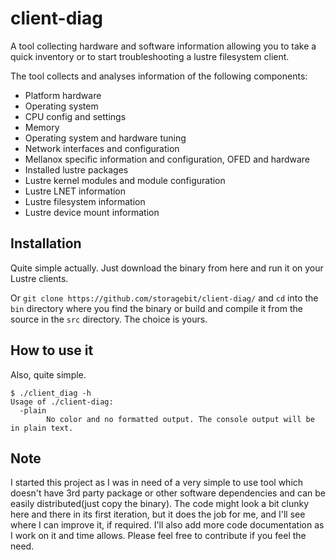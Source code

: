 # client-diag
A tool collecting hardware and software information allowing you to take a quick inventory or
to start troubleshooting a lustre filesystem client.

The tool collects and analyses information of the following components:
* Platform hardware
* Operating system
* CPU config and settings
* Memory
* Operating system and hardware tuning
* Network interfaces and configuration
* Mellanox specific information and configuration, OFED and hardware 
* Installed lustre packages
* Lustre kernel modules and module configuration
* Lustre LNET information
* Lustre filesystem information
* Lustre device mount information

## Installation
Quite simple actually. 
Just download the binary from here and run it on your Lustre clients.

Or `git clone https://github.com/storagebit/client-diag/` and `cd` into the `bin` directory where you find the binary or build and compile it from the source in the `src` directory.
The choice is yours.

## How to use it
Also, quite simple.
```
$ ./client_diag -h
Usage of ./client-diag:
  -plain
    	No color and no formatted output. The console output will be in plain text.
```
## Note
I started this project as I was in need of a very simple to use tool which doesn't have 3rd party package or other software dependencies and can be easily distributed(just copy the binary).
The code might look a bit clunky here and there in its first iteration, but it does the job for me, and I'll see where I can improve it, if required.
I'll also add more code documentation as I work on it and time allows.
Please feel free to contribute if you feel the need.

